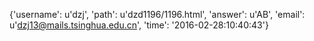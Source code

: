 {'username': u'dzj', 'path': u'dzd1196/1196.html', 'answer': u'AB', 'email': u'dzj13@mails.tsinghua.edu.cn', 'time': '2016-02-28:10:40:43'}